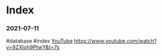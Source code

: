 # Index
### 2021-07-11
#database #index
[YouTube](https://www.youtube.com/watch?v=NkZ6r6z2pBg&t=2s)
https://www.youtube.com/watch?v=9ZXIoh9PtwY&t=7s